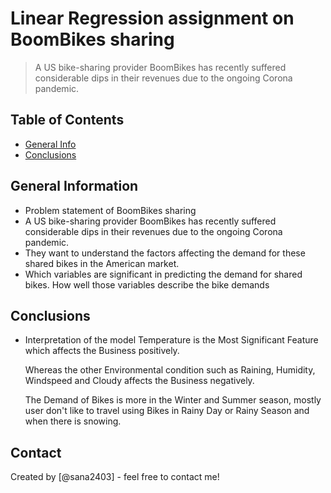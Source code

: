 # Linear Regression assignment on BoomBikes sharing
> A US bike-sharing provider BoomBikes has recently suffered considerable dips in their revenues due to the ongoing Corona pandemic.


## Table of Contents
* [General Info](#general-information)
* [Conclusions](#conclusions)


## General Information
- Problem statement of BoomBikes sharing
- A US bike-sharing provider BoomBikes has recently suffered considerable dips in their revenues due to the ongoing Corona pandemic.
- They want to understand the factors affecting the demand for these shared bikes in the American market.
- Which variables are significant in predicting the demand for shared bikes.
  How well those variables describe the bike demands


## Conclusions
- Interpretation of the model
  Temperature is the Most Significant Feature which affects the Business positively.
  
  Whereas the other Environmental condition such as Raining, Humidity, Windspeed and Cloudy affects the Business negatively.
  
  The Demand of Bikes is more in the Winter and Summer season, mostly user don't like to travel using Bikes in Rainy Day or Rainy Season and when there is snowing.



## Contact
Created by [@sana2403] - feel free to contact me!


<!-- Optional -->
<!-- ## License -->
<!-- This project is open source and available under the [... License](). -->

<!-- You don't have to include all sections - just the one's relevant to your project -->
